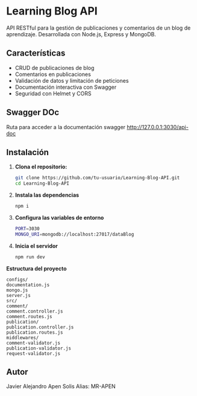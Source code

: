 # Learning Blog API

API RESTful para la gestión de publicaciones y comentarios de un blog de aprendizaje. Desarrollada con Node.js, Express y MongoDB.

## Características

- CRUD de publicaciones de blog
- Comentarios en publicaciones
- Validación de datos y limitación de peticiones
- Documentación interactiva con Swagger
- Seguridad con Helmet y CORS

## Swagger DOc
Ruta para acceder a la documentación swagger http://127.0.0.1:3030/api-doc

## Instalación

1. **Clona el repositorio:**
   ```bash
   git clone https://github.com/tu-usuario/Learning-Blog-API.git
   cd Learning-Blog-API

2. **Instala las dependencias**
    ```bash
    npm i

3. **Configura las variables de entorno**
    ```bash
   PORT=3030
   MONGO_URI=mongodb://localhost:27017/dataBlog

4. **Inicia el servidor**
    ```bash
   npm run dev


**Estructura del proyecto**

    configs/
    documentation.js
    mongo.js
    server.js
    src/
    comment/
    comment.controller.js
    comment.routes.js
    publication/
    publication.controller.js
    publication.routes.js
    middlewares/
    comment-validator.js
    publication-validator.js
    request-validator.js

## Autor
Javier Alejandro Apen Solis
Alias: MR-APEN